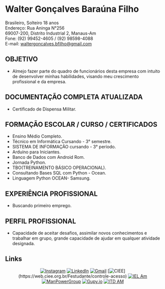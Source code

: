 # Walter Gonçalves Baraúna Filho

Brasileiro, Solteiro 18 anos <br> 
Endereço: Rua Aninga N°256 <br>
69007-200, Distrito Industrial 2, Manaus-Am <br>
Fone: (92) 99452-4605 / (92) 98598-4088  <br>
E-mail: waltergoncalves.bfilho@gmail.com


## OBJETIVO
* Almejo fazer parte do quadro de funcionários desta empresa com intuito de desenvolver minhas habilidades, visando meu crescimento profissional e da empresa.

## DOCUMENTAÇÃO COMPLETA ATUALIZADA
* Certificado de Dispensa Militar.

## FORMAÇÃO ESCOLAR / CURSO / CERTIFICADOS
* Ensino Médio Completo.
* Técnico em Informática Cursando - 3° semestre.
* SISTEMA DE INFORMAÇÃO cursando - 3° período.
* Arduíno para Iniciantes.
* Banco de Dados com Android Rom.
* Jornada Python.
* TBO(TREINAMENTO BÁSICO OPERACIONAL).
* Consultando Bases SQL com Python - Ocean.
* Linguagem Python OCEAN- Samsung.

## EXPERIÊNCIA PROFISSIONAL
* Buscando primeiro emprego.

## PERFIL PROFISSIONAL

* Capacidade de aceitar desafios, assimilar novos conhecimentos e trabalhar em grupo, grande capacidade de ajudar em qualquer atividade designada.

## Links

<div align="center" >

[![Instagram](https://img.shields.io/badge/Instagram-%23E4405F.svg?logo=Instagram&logoColor=white)](https://instagram.com/waltergoncalves.filho)
[![LinkedIn](https://img.shields.io/badge/LinkedIn-%230077B5.svg?logo=linkedin&logoColor=white)](https://linkedin.com/in/waltergoncalvesfilho)
[![Gmail](https://img.shields.io/badge/Gmail-D14836.svg?logo=Gmail&logoColor=white&)](mailto:waltergoncalves.bfilho@gmail.com)
[![CIEE](https://img.shields.io/badge/CIEE-8A2BE2?)](https://web.ciee.org.br/Festudante/controle-acesso)
[![IEL Am](https://img.shields.io/badge/IEL-AM-blue%20?labelColor=rgb(4%2C%2070%2C%20157)&color=inactive)
](https://admin-carreiras.am.iel.org.br/logincandidato.aspx)
[![ManPowerGroup](https://img.shields.io/badge/ManPower-Group-orange?style=flat&logoColor=blue&logoSize=amg&labelColor=blue)](https://vagas.manpowergroup.com.br/)
[![Gupy.io](https://img.shields.io/badge/Gupy.io-black?style=flat&logoColor=dark&logoSize=amg&labelColor=dark)](https://portal.gupy.io/)
[![ITD AM](https://img.shields.io/badge/ITD-AM-blue%20?labelColor=%2335BACE&color=%2398A631)
](https://www.trimonte.org.br/)

</div>

<!-- https://github.com/badges/shields/tree/6e803367e0f3c8e0cc4196a700af37fac1629f4d/badge-maker
        CORES DOS IMBLEMAS
    
    https://img.shields.io ->  SITE DE CRIAÇÃO DOS IBLEMAS-->

